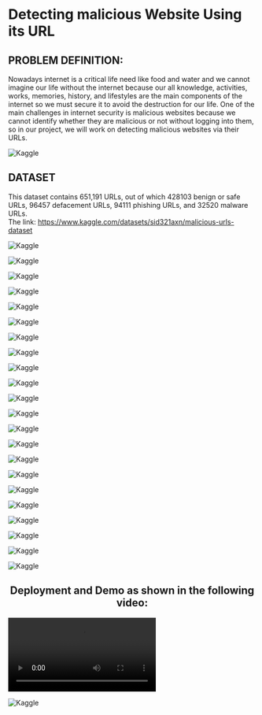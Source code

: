 # Detecting malicious Website Using its URL

## PROBLEM DEFINITION:

Nowadays internet is a critical life need like food and water and we cannot imagine our life without the internet because our all knowledge, activities, works, memories, history, and lifestyles are the main components of the internet so we must secure it to avoid the destruction for our life. One of the main challenges in internet security is malicious websites because we cannot identify whether they are malicious or not without logging into them, so in our project, we will work on detecting malicious websites via their URLs.

![Kaggle](./Images_cs/Presentation-04.jpg)

## DATASET

This dataset contains 651,191 URLs, out of which 428103 benign or safe URLs, 96457 defacement URLs, 94111 phishing URLs, and 32520 malware URLs.<br/>
The link: https://www.kaggle.com/datasets/sid321axn/malicious-urls-dataset

![Kaggle](./Images_cs/Presentation-05.jpg)

![Kaggle](./Images_cs/Presentation-06.jpg)

![Kaggle](./Images_cs/Presentation-07.jpg)

![Kaggle](./Images_cs/Presentation-08.jpg)

![Kaggle](./Images_cs/Presentation-09.jpg)

![Kaggle](./Images_cs/Presentation-10.jpg)

![Kaggle](./Images_cs/Presentation-11.jpg)

![Kaggle](./Images_cs/Presentation-12.jpg)

![Kaggle](./Images_cs/Presentation-13.jpg)

![Kaggle](./Images_cs/Presentation-14.jpg)

![Kaggle](./Images_cs/Presentation-15.jpg)


![Kaggle](./Images_cs/Presentation-16.jpg)

![Kaggle](./Images_cs/Presentation-17.jpg)

![Kaggle](./Images_cs/Presentation-18.jpg)

![Kaggle](./Images_cs/Presentation-19.jpg)

![Kaggle](./Images_cs/Presentation-20.jpg)


![Kaggle](./Images_cs/Presentation-21.jpg)

![Kaggle](./Images_cs/Presentation-22.jpg)

![Kaggle](./Images_cs/Presentation-23.jpg)

![Kaggle](./Images_cs/Presentation-24.jpg)

![Kaggle](./Images_cs/Presentation-25.jpg)

![Kaggle](./Images_cs/Presentation-26.jpg)



<center> 

## Deployment and Demo as shown in the following video:

</center>
<video src="./Recrord.mp4" controls="controls" style="max-width: 730px;">
</video>

![Kaggle](./Images_cs/Deployment.gif)
